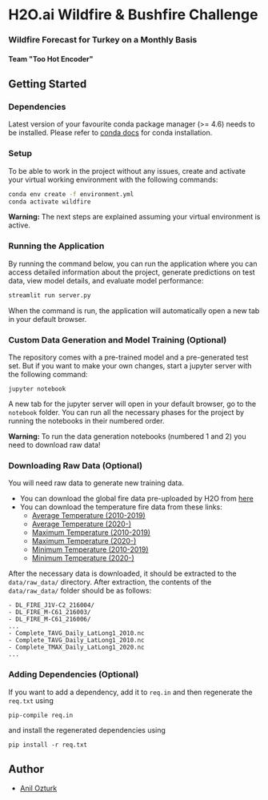 # H2O.ai Wildfire & Bushfire Challenge
### Wildfire Forecast for Turkey on a Monthly Basis
#### Team "Too Hot Encoder"

## Getting Started

### Dependencies
Latest version of your favourite conda package manager (>= 4.6) needs to be installed. Please refer to [conda docs](https://docs.conda.io/projects/conda/en/latest/user-guide/install/) for conda installation.

### Setup
To be able to work in the project without any issues, create and activate your virtual working environment with the following commands:
```bash
conda env create -f environment.yml
conda activate wildfire
```
**Warning:** The next steps are explained assuming your virtual environment is active.
### Running the Application
By running the command below, you can run the application where you can access detailed information about the project, generate predictions on test data, view model details, and evaluate model performance:
```bash
streamlit run server.py
```
When the command is run, the application will automatically open a new tab in your default browser.

### Custom Data Generation and Model Training (Optional)
The repository comes with a pre-trained model and a pre-generated test set. But if you want to make your own changes, start a jupyter server with the following command:
```
jupyter notebook
```
A new tab for the jupyter server will open in your default browser, go to the `notebook` folder. You can run all the necessary phases for the project by running the notebooks in their numbered order.

**Warning:** To run the data generation notebooks (numbered 1 and 2) you need to download raw data!

### Downloading Raw Data (Optional)
You will need raw data to generate new training data.
- You can download the global fire data pre-uploaded by H2O from [here](https://s3.us-west-1.amazonaws.com/ai.h2o.challenge.datasets/wildfire-challenge/firms_fires_2013_2021.zip)
- You can download the temperature fire data from these links:
  - [Average Temperature (2010-2019)](http://berkeleyearth.lbl.gov/auto/Global/Gridded/Complete_TAVG_Daily_LatLong1_2010.nc)
  - [Average Temperature (2020-)](http://berkeleyearth.lbl.gov/auto/Global/Gridded/Complete_TAVG_Daily_LatLong1_2020.nc)
  - [Maximum Temperature (2010-2019)](http://berkeleyearth.lbl.gov/auto/Global/Gridded/Complete_TMAX_Daily_LatLong1_2010.nc)
  - [Maximum Temperature (2020-)](http://berkeleyearth.lbl.gov/auto/Global/Gridded/Complete_TMAX_Daily_LatLong1_2020.nc)
  - [Minimum Temperature (2010-2019)](http://berkeleyearth.lbl.gov/auto/Global/Gridded/Complete_TMIN_Daily_LatLong1_2010.nc)
  - [Minimum Temperature (2020-)](http://berkeleyearth.lbl.gov/auto/Global/Gridded/Complete_TMIN_Daily_LatLong1_2020.nc)

After the necessary data is downloaded, it should be extracted to the `data/raw_data/` directory. After extraction, the contents of the `data/raw_data/` folder should be as follows:
```
- DL_FIRE_J1V-C2_216004/
- DL_FIRE_M-C61_216003/
- DL_FIRE_M-C61_216006/
...
- Complete_TAVG_Daily_LatLong1_2010.nc
- Complete_TAVG_Daily_LatLong1_2010.nc
- Complete_TMAX_Daily_LatLong1_2020.nc
...
```

### Adding Dependencies (Optional)
If you want to add a dependency, add it to `req.in` and then regenerate the `req.txt` using
```
pip-compile req.in
```
and install the regenerated dependencies using
```
pip install -r req.txt
```

## Author
* [Anil Ozturk](anilozturk96@gmail.com)